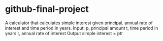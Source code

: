 # github-final-project
A calculator that calculates simple interest given principal, annual rate of interest and time period in years. Input:    p, principal amount    t, time period in years    r, annual rate of interest Output    simple interest = p*t*r
